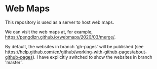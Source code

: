 # Web Maps
This repository is used as a server to host web maps.

We can visit the web maps at, for example, https://pengdlzn.github.io/webmaps/2020/03/merge/.

By default, the websites in branch 'gh-pages' will be published (see https://help.github.com/en/github/working-with-github-pages/about-github-pages). I have explicitly switched to show the websites in branch 'master'.
